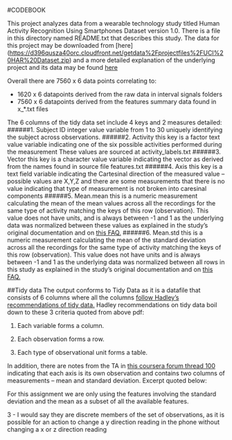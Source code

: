 #CODEBOOK


This project analyzes data from a wearable technology study titled Human Activity Recognition Using Smartphones Dataset version 1.0.  There is a file in this directory named README.txt that describes this study.  The data for this project may be downloaded from [here] (https://d396qusza40orc.cloudfront.net/getdata%2Fprojectfiles%2FUCI%20HAR%20Dataset.zip)  and a more detailed explanation of the underlying project and its data may be found [here](http://archive.ics.uci.edu/ml/datasets/Human+Activity+Recognition+Using+Smartphones) 

Overall there are 7560 x 6 data points correlating to:
-  1620 x 6 datapoints derived from the raw data in interval signals folders
-  7560 x 6 datapoints derived from the features summary data found in x_*.txt files

The 6 columns of the tidy data set include 4 keys and 2 measures detailed:
######1.  Subject ID 
integer value variable from 1 to 30 uniquely identifying the subject across observations. 
######2.  Activity
this key is a factor text value variable indicating one of the six possible activities performed during the measurement  These values are sourced at activity_labels.txt
######3.  Vector
this key is a character value variable indicating the vector as derived from the names found in source file features.txt
######4.  Axis
this key is a text field variable indicating the Cartesinal direction of the measured value – possible values are X,Y,Z and there are some measurements that there is no value indicating that type of measurement is not broken into caresinal components
######5.  Mean.mean
this is a numeric measurement calculating the mean of the mean values across all the recordings for the same type of activity matching the keys of this row (observation).  This value does not have units, and is always between -1 and 1 as the underlying data was normalized between these values as explained in the study’s original documentation and on [this FAQ.](https://class.coursera.org/getdata-016/forum/thread?thread_id=50)
######6.  Mean.std
this is a numeric measurement calculating the mean of the standard deviation across all the recordings for the same type of activity matching the keys of this row (observation).   This value does not have units and is always between -1 and 1 as the underlying data was normalized between all rows in this study as explained in the study’s original documentation and on [this FAQ.](https://class.coursera.org/getdata-016/forum/thread?thread_id=50)
    
##Tidy data
The output conforms to Tidy Data as it is a datafile that consists of 6 columns where all the columns [follow Hadley’s recommendations of tidy data.](http://vita.had.co.nz/papers/tidy-data.pdf)
Hadley recommendations on tidy data boil down to these 3 criteria quoted from above pdf:
>
1.  Each variable forms a column.
>
2.  Each observation forms a row.
>
3.  Each type of observational unit forms a table.

In addition, there are notes from the TA in [this coursera forum thread 100](https://class.coursera.org/getdata-016/forum/thread?thread_id=100) indicating that each axis is its own observation and contains two columns of measurements – mean and standard deviation.  Excerpt quoted below:   

>
For this assignment we are only using the features involving the standard deviation and the mean as a subset of all the available features.

>
3 - I would say they are discrete members of the set of observations, as it is possible for an action to change a y direction reading in the phone without changing a x or z direction reading


